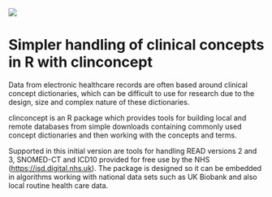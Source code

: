 ![](https://github.com/rcfgroup/clinconcept/workflows/main/badge.svg)

# Simpler handling of clinical concepts in R with clinconcept

Data from electronic healthcare records are often based around clinical concept dictionaries, which can be difficult to use for research due to the design, size and complex nature of these dictionaries. 

clinconcept is an R package which provides tools for building local and remote databases from simple downloads containing commonly used concept dictionaries and then working with the concepts and terms. 

Supported in this initial version are tools for handling READ versions 2 and 3, SNOMED-CT and ICD10 provided for free use by the NHS (https://isd.digital.nhs.uk). The package is designed so it can be embedded in algorithms working with national data sets such as UK Biobank and also local routine health care data. 
